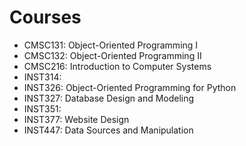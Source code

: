 # Courses

- CMSC131: Object-Oriented Programming I
- CMSC132: Object-Oriented Programming II
- CMSC216: Introduction to Computer Systems
- INST314:
- INST326: Object-Oriented Programming for Python
- INST327: Database Design and Modeling
- INST351:
- INST377: Website Design
- INST447: Data Sources and Manipulation
